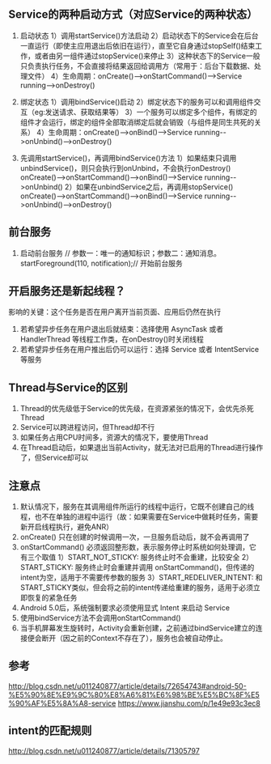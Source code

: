 ## Service的两种启动方式（对应Service的两种状态）
1. 启动状态
 1）调用startService()方法启动
 2）启动状态下的Service会在后台一直运行（即使主应用退出后依旧在运行），直至它自身通过stopSelf()结束工作，或者由另一组件通过stopService()来停止
 3）这种状态下的Service一般只负责执行任务，不会直接将结果返回给调用方（常用于：后台下载数据、处理文件）
 4）生命周期：onCreate()-->onStartCommand()-->Service running-->onDestroy()
2. 绑定状态
 1）调用bindService()启动
 2）绑定状态下的服务可以和调用组件交互（eg:发送请求、获取结果等）
 3）一个服务可以绑定多个组件，有绑定的组件才会运行，绑定的组件全部取消绑定后就会销毁（与组件是同生共死的关系）
 4）生命周期：onCreate()-->onBind()-->Service running-->onUnbind()-->onDestroy()

3. 先调用startService()，再调用bindService()方法
 1）如果结束只调用unbindService()，则只会执行到onUnbind，不会执行onDestroy()
 onCreate()-->onStartCommand()-->onBind()-->Service running-->onUnbind()
 2）如果在unbindService之后，再调用stopService()
 onCreate()-->onStartCommand()-->onBind()-->Service running-->onUnbind()-->onDestroy()

## 前台服务
1. 启动前台服务
// 参数一：唯一的通知标识；参数二：通知消息。
startForeground(110, notification);// 开始前台服务


## 开启服务还是新起线程？
影响的关键：这个任务是否在用户离开当前页面、应用后仍然在执行
1. 若希望异步任务在用户退出后就结束：选择使用 AsyncTask 或者 HandlerThread 等线程工作类，在onDestroy()时关闭线程
2. 若希望异步任务在用户推出后仍可以运行：选择 Service 或者 IntentService 等服务

## Thread与Service的区别
1. Thread的优先级低于Service的优先级，在资源紧张的情况下，会优先杀死Thread
2. Service可以跨进程访问，但Thread却不行
3. 如果任务占用CPU时间多，资源大的情况下，要使用Thread
4. 在Thread启动后，如果退出当前Activity，就无法对已启用的Thread进行操作了，但Service却可以

## 注意点
1. 默认情况下，服务在其调用组件所运行的线程中运行，它既不创建自己的线程，也不在单独的进程中运行（故：如果需要在Service中做耗时任务，需要新开启线程执行，避免ANR）
2. onCreate() 只在创建的时候调用一次，一旦服务启动后，就不会再调用了
3. onStartCommand() 必须返回整形数，表示服务停止时系统如何处理调，它有三个取值
 1）START_NOT_STICKY: 服务终止时不会重建，比较安全
 2）START_STICKY: 服务终止时会重建并调用 onStartCommand()，但传递的intent为空，适用于不需要传参数的服务
 3）START_REDELIVER_INTENT: 和START_STICKY类似，但会将之前的intent传递给重建的服务，适用于必须立即恢复的紧急任务
4. Android 5.0后，系统强制要求必须使用显式 Intent 来启动 Service
5. 使用bindService方法不会调用onStartCommand()
6. 当手机屏幕发生旋转时，Activity会重新创建，之前通过bindService建立的连接便会断开（因之前的Context不存在了），服务也会被自动停止。

## 参考
http://blog.csdn.net/u011240877/article/details/72654743#android-50-%E5%90%8E%E9%9C%80%E8%A6%81%E6%98%BE%E5%BC%8F%E5%90%AF%E5%8A%A8-service
https://www.jianshu.com/p/1e49e93c3ec8

## intent的匹配规则
http://blog.csdn.net/u011240877/article/details/71305797
